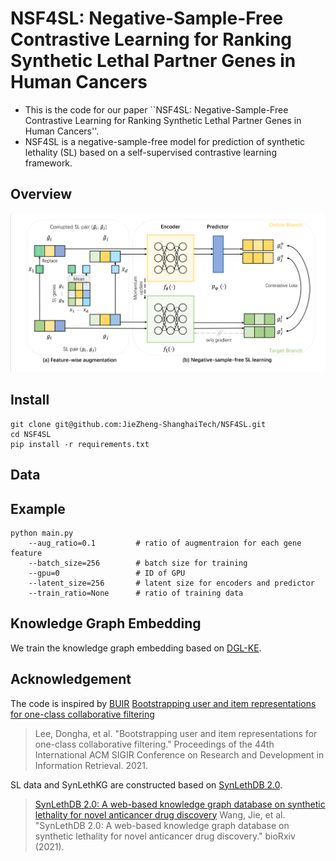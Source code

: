 # NSF4SL: Negative-Sample-Free Contrastive Learning for Ranking Synthetic Lethal Partner Genes in Human Cancers
- This is the code for our paper ``NSF4SL: Negative-Sample-Free Contrastive Learning for Ranking Synthetic Lethal Partner Genes in Human Cancers''.
- NSF4SL is a negative-sample-free model for prediction of synthetic lethality (SL) based on a self-supervised contrastive learning framework. 

## Overview
 ![NSF4SL pipeline](https://github.com/JieZheng-ShanghaiTech/NSF4SL/raw/main/figs/pipeline.png)
## Install
```
git clone git@github.com:JieZheng-ShanghaiTech/NSF4SL.git
cd NSF4SL
pip install -r requirements.txt
```
## Data

## Example
```
python main.py 
    --aug_ratio=0.1         # ratio of augmentraion for each gene feature
    --batch_size=256        # batch size for training
    --gpu=0                 # ID of GPU
    --latent_size=256       # latent size for encoders and predictor
    --train_ratio=None      # ratio of training data
```
## Knowledge Graph Embedding
We train the knowledge graph embedding based on [DGL-KE](https://dglke.dgl.ai/doc/index.html).

## Acknowledgement
The code is inspired by [BUIR](https://github.com/donalee/BUIR)
[Bootstrapping user and item representations for one-class collaborative filtering](https://arxiv.org/pdf/2105.06323.pdf)
> Lee, Dongha, et al. "Bootstrapping user and item representations for one-class collaborative filtering." Proceedings of the 44th International ACM SIGIR Conference on Research and Development in Information Retrieval. 2021.

SL data and SynLethKG are constructed based on [SynLethDB 2.0](https://www.biorxiv.org/content/10.1101/2021.12.28.474346v1.full.pdf).
>[SynLethDB 2.0: A web-based knowledge graph database on synthetic lethality for novel anticancer drug discovery](https://www.biorxiv.org/content/10.1101/2021.12.28.474346v1.full.pdf)
Wang, Jie, et al. "SynLethDB 2.0: A web-based knowledge graph database on synthetic lethality for novel anticancer drug discovery." bioRxiv (2021).

